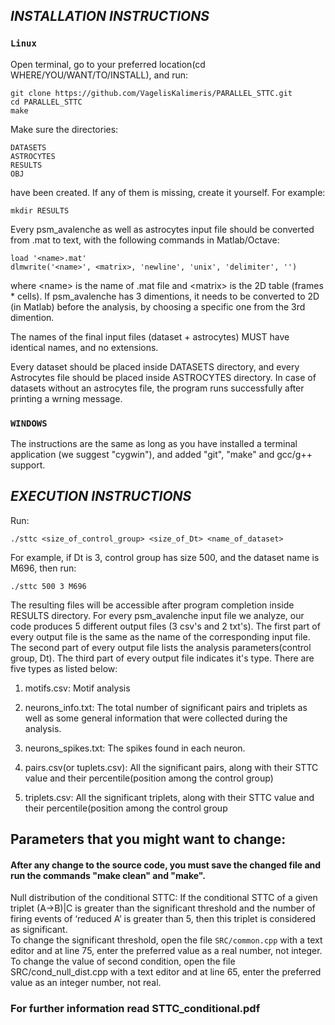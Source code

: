 ## *INSTALLATION INSTRUCTIONS*

### `Linux`

Open terminal, go  to your preferred location(cd WHERE/YOU/WANT/TO/INSTALL), and run:

    git clone https://github.com/VagelisKalimeris/PARALLEL_STTC.git
    cd PARALLEL_STTC
    make

Make sure the directories:

    DATASETS
    ASTROCYTES
    RESULTS
    OBJ
have been created. If any of them is missing, create it yourself. For example:

    mkdir RESULTS

Every psm_avalenche as well as astrocytes input file should be converted from .mat to text, with the following commands in Matlab/Octave:

    load '<name>.mat'
    dlmwrite('<name>', <matrix>, 'newline', 'unix', 'delimiter', '')
where \<name\> is the name of .mat file and \<matrix\> is the 2D table (frames * cells).
If psm_avalenche has 3 dimentions, it needs to be converted to 2D (in Matlab) before the analysis, by choosing a specific one from the 3rd dimention.

The names of the final input files (dataset + astrocytes) MUST have identical names, and no extensions.

Every dataset should be placed inside DATASETS directory, and every Astrocytes file should be placed inside ASTROCYTES directory.
In case of datasets without an astrocytes file, the program runs successfully after printing a wrning message.

### `WINDOWS`

The instructions are the same as long as you have installed a terminal application (we suggest "cygwin"), and added "git", "make" and gcc/g++ support.

## *EXECUTION INSTRUCTIONS*

Run:

    ./sttc <size_of_control_group> <size_of_Dt> <name_of_dataset>
    
For example, if Dt is 3, control group has size 500, and the dataset name is M696, then run:
    
    ./sttc 500 3 M696

The resulting files will be accessible after program completion inside RESULTS directory. 
For every psm_avalenche input file we analyze, our code produces 5 different output files (3 csv's and 2 txt's).
The first part of every output file is the same as the name of the corresponding input file.
The second part of every output file lists the analysis parameters(control group, Dt).
The third part of every output file indicates it's type.
There are five types as listed below:

1. motifs.csv: Motif analysis

2. neurons_info.txt: The total number of significant pairs and triplets as well as some general information that were collected during the analysis.

3. neurons_spikes.txt: The spikes found in each neuron.

4. pairs.csv(or tuplets.csv): All the significant pairs, along with their STTC value and their percentile(position among the control group)

5. triplets.csv: All the significant triplets, along with their STTC value and their percentile(position among the control group

## **Parameters that you might want to change:**

#### After any change to the source code, you must save the changed file and run the commands "make clean" and "make".

Null distribution of the conditional STTC: If the conditional STTC of a given triplet (A->B)|C is greater than the significant threshold and the number of firing events of ‘reduced A’ is greater than 5, then this triplet is considered as significant.  
To change the significant threshold, open the file `SRC/common.cpp` with a text editor and at line 75, enter the preferred value as a real number, not integer.  
To change the value of second condition, open the file SRC/cond_null_dist.cpp with a text editor and at line 65, enter the preferred value as an integer number, not real.


### For further information read STTC_conditional.pdf
